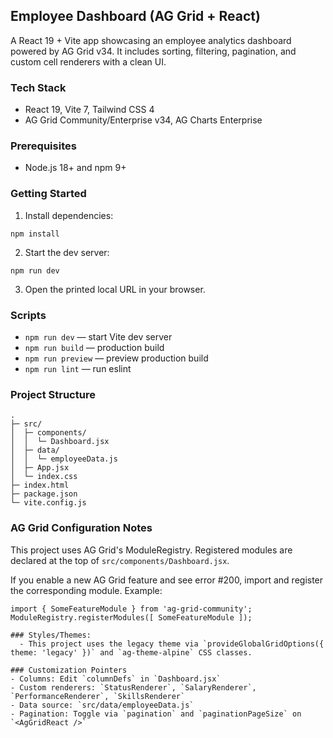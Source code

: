 ## Employee Dashboard (AG Grid + React)

A React 19 + Vite app showcasing an employee analytics dashboard powered by AG Grid v34. It includes sorting, filtering, pagination, and custom cell renderers with a clean UI.

### Tech Stack
- React 19, Vite 7, Tailwind CSS 4
- AG Grid Community/Enterprise v34, AG Charts Enterprise

### Prerequisites
- Node.js 18+ and npm 9+

### Getting Started
1. Install dependencies:
```
npm install
```
2. Start the dev server:
```
npm run dev
```
3. Open the printed local URL in your browser.

### Scripts
- `npm run dev` — start Vite dev server
- `npm run build` — production build
- `npm run preview` — preview production build
- `npm run lint` — run eslint

### Project Structure
```
.
├─ src/
│  ├─ components/
│  │  └─ Dashboard.jsx
│  ├─ data/
│  │  └─ employeeData.js
│  ├─ App.jsx
│  └─ index.css
├─ index.html
├─ package.json
└─ vite.config.js
```

### AG Grid Configuration Notes
This project uses AG Grid's ModuleRegistry. Registered modules are declared at the top of `src/components/Dashboard.jsx`.

If you enable a new AG Grid feature and see error #200, import and register the corresponding module. Example:
```
import { SomeFeatureModule } from 'ag-grid-community';
ModuleRegistry.registerModules([ SomeFeatureModule ]);

### Styles/Themes:
  - This project uses the legacy theme via `provideGlobalGridOptions({ theme: 'legacy' })` and `ag-theme-alpine` CSS classes.

### Customization Pointers
- Columns: Edit `columnDefs` in `Dashboard.jsx`
- Custom renderers: `StatusRenderer`, `SalaryRenderer`, `PerformanceRenderer`, `SkillsRenderer`
- Data source: `src/data/employeeData.js`
- Pagination: Toggle via `pagination` and `paginationPageSize` on `<AgGridReact />`



